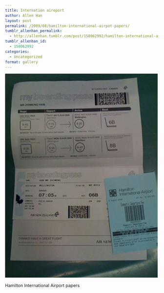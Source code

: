 ```yaml
---
title: Internation aireport
author: Allen Han
layout: post
permalink: /2009/08/hamilton-international-airpot-papers/
tumblr_allenhan_permalink:
  - http://allenhan.tumblr.com/post/158062992/hamilton-international-airpot-papers
tumblr_allenhan_id:
  - 158062992
categories:
  - Uncategorized
format: gallery
---
```

[<img class="alignnone size-full wp-image-445" alt="vv8tkg8GUquttfnklbqfQ3o0o1_" src="/images/uploads/2013/03/vv8tkg8GUquttfnklbqfQ3o0o1_.jpg" width="500" height="667" />][1]

Hamilton International Airport papers

 [1]: /images/uploads/2013/03/vv8tkg8GUquttfnklbqfQ3o0o1_.jpg
